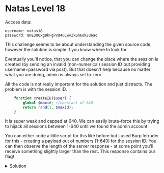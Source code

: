# Natas Level 18

Access data:

    username: natas18
    password: 8NEDUUxg8kFgPV84uLwvZkGn6okJQ6aq


This challenge seems to be about understanding the given source code, however the solution is simple if you know where to look for.

Eventually you'll notice, that you can change the place where the session is created (by sending an invalid (non-numerical) session ID but providing username+password via post). But that doesn't help because no matter what you are doing, admin is always set to zero. 

All the code is not really important for the solution and just distracts. The problem is with the session ID. 

```php
    function createID($user) {
        global $maxid; //constant of 640
        return rand(1, $maxid);
    }
```

It is super weak and capped at 640. We can easily brute-force this by trying to hijack all sessions between 1-640 until we found the admin account. 

You can either code a little script for this like before but i used Burp Intruder for this - creating a payload out of numbers (1-640) for the session ID. You can then observe the length of the server response - at some point you'll receive something slightly larger than the rest. This response contains our flag!

<details>
  <summary>Solution</summary>
  Flag: 8LMJEhKFbMKIL2mxQKjv0aEDdk7zpT0s
</details>
